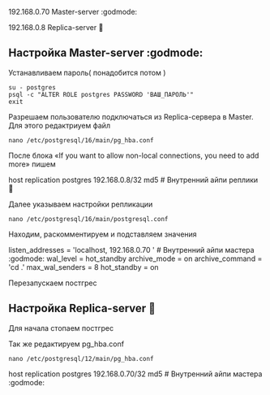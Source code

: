 192.168.0.70 Master-server :godmode:

192.168.0.8  Replica-server :japanese_goblin:

## Настройка Master-server :godmode:
Устанавливаем пароль( понадобится потом )
```
su - postgres
psql -c "ALTER ROLE postgres PASSWORD 'ВАШ_ПАРОЛЬ'"
exit
```
Разрешаем пользователю подключаться из Replica-сервера в Master. Для этого редактриуем файл
```
nano /etc/postgresql/16/main/pg_hba.conf
```
После блока «If you want to allow non-local connections, you need to add more» пишем

host    replication    postgres    192.168.0.8/32    md5   # Внутренний айпи реплики :japanese_goblin:

Далее указываем настройки репликации
```
nano /etc/postgresql/16/main/postgresql.conf
```
Находим, раскомментируем и подставляем значения

listen_addresses = 'localhost, 192.168.0.70 ' # Внутренний айпи мастера :godmode:
wal_level = hot_standby
archive_mode = on
archive_command = 'cd .'
max_wal_senders = 8
hot_standby = on

Перезапускаем постгрес

## Настройка Replica-server :japanese_goblin:

Для начала стопаем постгрес

Так же редактируем pg_hba.conf
```
nano /etc/postgresql/12/main/pg_hba.conf
```
host    replication    postgres    192.168.0.70/32    md5 # Внутренний айпи мастера :godmode:
